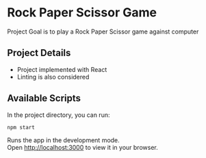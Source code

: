 # Rock Paper Scissor Game

Project Goal is to play a Rock Paper Scissor game against computer

## Project Details 
- Project implemented with React 
- Linting is also considered

## Available Scripts

In the project directory, you can run:

`npm start`

Runs the app in the development mode.\
Open [http://localhost:3000](http://localhost:3000) to view it in your browser.


